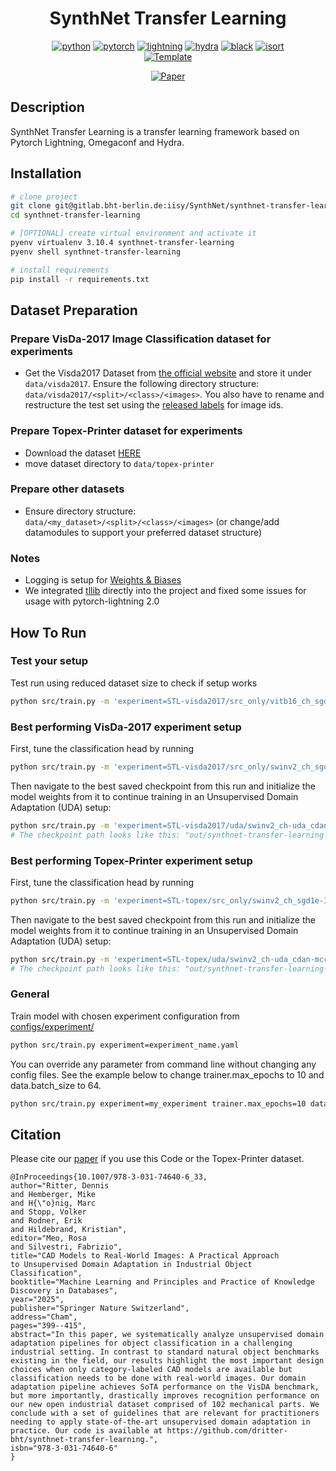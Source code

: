 <div align="center">

# SynthNet Transfer Learning

[![python](https://img.shields.io/badge/-Python_3.10-blue?logo=python&logoColor=white)](https://github.com/pre-commit/pre-commit)
[![pytorch](https://img.shields.io/badge/PyTorch_2.0+-ee4c2c?logo=pytorch&logoColor=white)](https://pytorch.org/get-started/locally/)
[![lightning](https://img.shields.io/badge/-Lightning_2.0+-792ee5?logo=pytorchlightning&logoColor=white)](https://pytorchlightning.ai/)
[![hydra](https://img.shields.io/badge/Config-Hydra_1.3-89b8cd)](https://hydra.cc/)
[![black](https://img.shields.io/badge/Code%20Style-Black-black.svg?labelColor=gray)](https://black.readthedocs.io/en/stable/)
[![isort](https://img.shields.io/badge/%20imports-isort-%231674b1?style=flat&labelColor=ef8336)](https://pycqa.github.io/isort/) <br>
<a href="https://github.com/ashleve/lightning-hydra-template"><img alt="Template" src="https://img.shields.io/badge/-Lightning--Hydra--Template-017F2F?style=flat&logo=github&labelColor=gray"></a><br>

[![Paper](https://img.shields.io/badge/%20paper-blue?style=flat)](https://doi.org/10.1007/978-3-031-74640-6_33)

</div>

## Description

SynthNet Transfer Learning is a transfer learning framework based on Pytorch Lightning, Omegaconf and Hydra.

## Installation

```bash
# clone project
git clone git@gitlab.bht-berlin.de:iisy/SynthNet/synthnet-transfer-learning.git
cd synthnet-transfer-learning

# [OPTIONAL] create virtual environment and activate it
pyenv virtualenv 3.10.4 synthnet-transfer-learning
pyenv shell synthnet-transfer-learning

# install requirements
pip install -r requirements.txt
```

## Dataset Preparation

### Prepare VisDa-2017 Image Classification dataset for experiments

- Get the Visda2017 Dataset from [the official website](http://ai.bu.edu/visda-2017/) and store it under `data/visda2017`.
  Ensure the following directory structure: `data/visda2017/<split>/<class>/<images>`. You also have to rename and restructure the test set using the [released labels](https://raw.githubusercontent.com/VisionLearningGroup/taskcv-2017-public/master/classification/data/image_list.txt) for image ids.

### Prepare Topex-Printer dataset for experiments

- Download the dataset [HERE](https://huggingface.co/datasets/ritterdennis/topex-printer/resolve/main/topex-printer.zip)
- move dataset directory to `data/topex-printer`

### Prepare other datasets

- Ensure directory structure: `data/<my_dataset>/<split>/<class>/<images>` (or change/add datamodules to support your preferred dataset structure)

### Notes

- Logging is setup for [Weights & Biases](https://wandb.com)
- We integrated [tllib](https://github.com/thuml/Transfer-Learning-Library) directly into the project and fixed some issues for usage with pytorch-lightning 2.0

## How To Run

### Test your setup

Test run using reduced dataset size to check if setup works

```bash
python src/train.py -m 'experiment=STL-visda2017/src_only/vitb16_ch_sgd1e-3' data.toy=True logger.wandb.project=STL-test
```

### Best performing VisDa-2017 experiment setup

First, tune the classification head by running

```bash
python src/train.py -m 'experiment=STL-visda2017/src_only/swinv2_ch_sgd1e-3'
```

Then navigate to the best saved checkpoint from this run and initialize the model weights from it to continue training in an Unsupervised Domain Adaptation (UDA) setup:

```bash
python src/train.py -m 'experiment=STL-visda2017/uda/swinv2_ch-uda_cdan-mcc_adamw1e-5_warmupcalr_augmix' model.fine_tuning_checkpoint=<PATH/TO/MY/CHECKPOINT/epoch_0XX.ckpt>
# The checkpoint path looks like this: "out/synthnet-transfer-learning-outputs/train/multiruns/STL-visda2017/swinv2_ch_sgd1e-3/2023-04-21_14-13-45/5/checkpoints/epoch_000.ckpt"
```

### Best performing Topex-Printer experiment setup

First, tune the classification head by running

```bash
python src/train.py -m 'experiment=STL-topex/src_only/swinv2_ch_sgd1e-3'
```

Then navigate to the best saved checkpoint from this run and initialize the model weights from it to continue training in an Unsupervised Domain Adaptation (UDA) setup:

```bash
python src/train.py -m 'experiment=STL-topex/uda/swinv2_ch-uda_cdan-mcc_adamw1e-5_warmupcalr_augmix' model.fine_tuning_checkpoint=<PATH/TO/MY/CHECKPOINT/epoch_0XX.ckpt>
# The checkpoint path looks like this: "out/synthnet-transfer-learning-outputs/train/multiruns/STL-topex/src_only/swinv2_ch_sgd1e-3.yaml/2023-06-09_10-41-30/2/checkpoints/epoch_019.ckpt"
```

### General

Train model with chosen experiment configuration from [configs/experiment/](configs/experiment/)

```bash
python src/train.py experiment=experiment_name.yaml
```

You can override any parameter from command line without changing any config files. See the example below to change trainer.max_epochs to 10 and data.batch_size to 64.

```bash
python src/train.py experiment=my_experiment trainer.max_epochs=10 data.batch_size=64
```
## Citation
Please cite our [paper](https://doi.org/10.1007/978-3-031-74640-6_33) if you use this Code or the Topex-Printer dataset. 
```
@InProceedings{10.1007/978-3-031-74640-6_33,
author="Ritter, Dennis
and Hemberger, Mike
and H{\"o}nig, Marc
and Stopp, Volker
and Rodner, Erik
and Hildebrand, Kristian",
editor="Meo, Rosa
and Silvestri, Fabrizio",
title="CAD Models to Real-World Images: A Practical Approach to Unsupervised Domain Adaptation in Industrial Object Classification",
booktitle="Machine Learning and Principles and Practice of Knowledge Discovery in Databases",
year="2025",
publisher="Springer Nature Switzerland",
address="Cham",
pages="399--415",
abstract="In this paper, we systematically analyze unsupervised domain adaptation pipelines for object classification in a challenging industrial setting. In contrast to standard natural object benchmarks existing in the field, our results highlight the most important design choices when only category-labeled CAD models are available but classification needs to be done with real-world images. Our domain adaptation pipeline achieves SoTA performance on the VisDA benchmark, but more importantly, drastically improves recognition performance on our new open industrial dataset comprised of 102 mechanical parts. We conclude with a set of guidelines that are relevant for practitioners needing to apply state-of-the-art unsupervised domain adaptation in practice. Our code is available at https://github.com/dritter-bht/synthnet-transfer-learning.",
isbn="978-3-031-74640-6"
}


```
